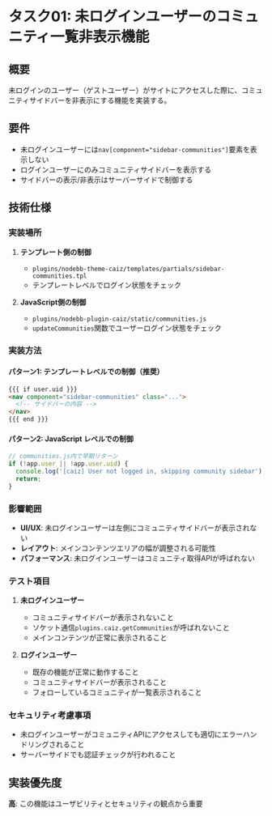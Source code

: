 # タスク01: 未ログインユーザーのコミュニティ一覧非表示機能

## 概要

未ログインのユーザー（ゲストユーザー）がサイトにアクセスした際に、コミュニティサイドバーを非表示にする機能を実装する。

## 要件

- 未ログインユーザーには`nav[component="sidebar-communities"]`要素を表示しない
- ログインユーザーにのみコミュニティサイドバーを表示する
- サイドバーの表示/非表示はサーバーサイドで制御する

## 技術仕様

### 実装場所

1. **テンプレート側の制御**
   - `plugins/nodebb-theme-caiz/templates/partials/sidebar-communities.tpl`
   - テンプレートレベルでログイン状態をチェック

2. **JavaScript側の制御**
   - `plugins/nodebb-plugin-caiz/static/communities.js`
   - `updateCommunities`関数でユーザーログイン状態をチェック

### 実装方法

#### パターン1: テンプレートレベルでの制御（推奨）

```html
{{{ if user.uid }}}
<nav component="sidebar-communities" class="...">
  <!-- サイドバーの内容 -->
</nav>
{{{ end }}}
```

#### パターン2: JavaScript レベルでの制御

```javascript
// communities.js内で早期リターン
if (!app.user || !app.user.uid) {
  console.log('[caiz] User not logged in, skipping community sidebar');
  return;
}
```

### 影響範囲

- **UI/UX**: 未ログインユーザーは左側にコミュニティサイドバーが表示されない
- **レイアウト**: メインコンテンツエリアの幅が調整される可能性
- **パフォーマンス**: 未ログインユーザーはコミュニティ取得APIが呼ばれない

### テスト項目

1. **未ログインユーザー**
   - コミュニティサイドバーが表示されないこと
   - ソケット通信`plugins.caiz.getCommunities`が呼ばれないこと
   - メインコンテンツが正常に表示されること

2. **ログインユーザー**
   - 既存の機能が正常に動作すること
   - コミュニティサイドバーが表示されること
   - フォローしているコミュニティが一覧表示されること

### セキュリティ考慮事項

- 未ログインユーザーがコミュニティAPIにアクセスしても適切にエラーハンドリングされること
- サーバーサイドでも認証チェックが行われること

## 実装優先度

**高**: この機能はユーザビリティとセキュリティの観点から重要